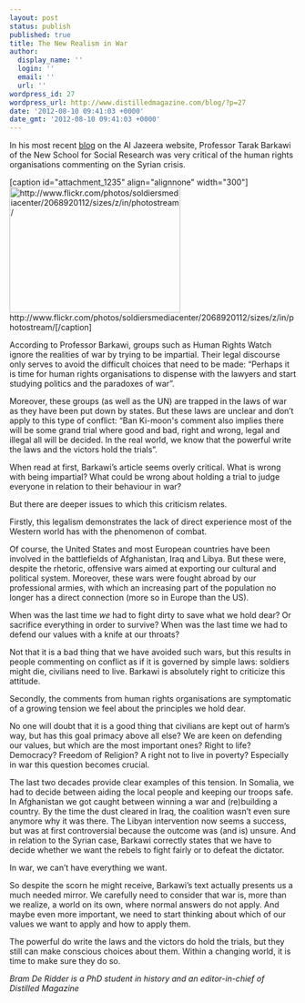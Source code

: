 ```yaml
---
layout: post
status: publish
published: true
title: The New Realism in War
author:
  display_name: ''
  login: ''
  email: ''
  url: ''
wordpress_id: 27
wordpress_url: http://www.distilledmagazine.com/blog/?p=27
date: '2012-08-10 09:41:03 +0000'
date_gmt: '2012-08-10 09:41:03 +0000'
---
```

<p>In his most recent <a href="http://distilledmagazine.com/wp-content/uploads/2012/08/20128812583352206.html">blog</a> on the Al Jazeera website, Professor Tarak Barkawi of the New School for Social Research was very critical of the human rights organisations commenting on the Syrian crisis.</p>
<p>[caption id="attachment_1235" align="alignnone" width="300"]<a href="http://distilledmagazine.com/wp-content/uploads/2012/08/iraq.jpg"><img class="size-medium wp-image-1235" title="iraq" src="http://distilledmagazine.com/wp-content/uploads/2012/08/iraq-300x221.jpg" alt="http://www.flickr.com/photos/soldiersmediacenter/2068920112/sizes/z/in/photostream/" width="300" height="221" /></a> http://www.flickr.com/photos/soldiersmediacenter/2068920112/sizes/z/in/photostream/[/caption]</p>
<p>According to Professor Barkawi, groups such as Human Rights Watch ignore the realities of war by trying to be impartial. Their legal discourse only serves to avoid the difficult choices that need to be made: “Perhaps it is time for human rights organisations to dispense with the lawyers and start studying politics and the paradoxes of war”.</p>
<p><!--more--></p>
<p>Moreover, these groups (as well as the UN) are trapped in the laws of war as they have been put down by states. But these laws are unclear and don’t apply to this type of conflict: “Ban Ki-moon's comment also implies there will be some grand trial where good and bad, right and wrong, legal and illegal all will be decided. In the real world, we know that the powerful write the laws and the victors hold the trials”.</p>
<p>When read at first, Barkawi’s article seems overly critical. What is wrong with being impartial? What could be wrong about holding a trial to judge everyone in relation to their behaviour in war?</p>
<p>But there are deeper issues to which this criticism relates.</p>
<p>Firstly, this legalism demonstrates the lack of direct experience most of the Western world has with the phenomenon of combat.</p>
<p>Of course, the United States and most European countries have been involved in the battlefields of Afghanistan, Iraq and Libya. But these were, despite the rhetoric, offensive wars aimed at exporting our cultural and political system. Moreover, these wars were fought abroad by our professional armies, with which an increasing part of the population no longer has a direct connection (more so in Europe than the US).</p>
<p>When was the last time <em>we</em> had to fight dirty to save what we hold dear? Or sacrifice everything in order to survive? When was the last time we had to defend our values with a knife at our throats?</p>
<p>Not that it is a bad thing that we have avoided such wars, but this results in people commenting on conflict as if it is governed by simple laws: soldiers might die, civilians need to live. Barkawi is absolutely right to criticize this attitude.</p>
<p>Secondly, the comments from human rights organisations are symptomatic of a growing tension we feel about the principles we hold dear.</p>
<p>No one will doubt that it is a good thing that civilians are kept out of harm’s way, but has this goal primacy above all else? We are keen on defending our values, but which are the most important ones? Right to life? Democracy? Freedom of Religion? A right not to live in poverty? Especially in war this question becomes crucial.</p>
<p>The last two decades provide clear examples of this tension. In Somalia, we had to decide between aiding the local people and keeping our troops safe. In Afghanistan we got caught between winning a war and (re)building a country. By the time the dust cleared in Iraq, the coalition wasn’t even sure anymore why it was there. The Libyan intervention now seems a success, but was at first controversial because the outcome was (and is) unsure. And in relation to the Syrian case, Barkawi correctly states that we have to decide whether we want the rebels to fight fairly or to defeat the dictator.</p>
<p>In war, we can’t have everything we want.</p>
<p>So despite the scorn he might receive, Barkawi’s text actually presents us a much needed mirror. We carefully need to consider that war is, more than we realize, a world on its own, where normal answers do not apply. And maybe even more important, we need to start thinking about which of our values we want to apply and how to apply them.</p>
<p>The powerful do write the laws and the victors do hold the trials, but they still can make conscious choices about them. Within a changing world, it is time to make sure they do so.</p>
<p><em>Bram De Ridder is a PhD student in history and an editor-in-chief of Distilled Magazine</em></p>
